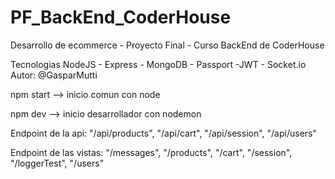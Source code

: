 # PF_BackEnd_CoderHouse
Desarrollo de ecommerce - Proyecto Final - Curso BackEnd de CoderHouse

Tecnologias
NodeJS - Express - MongoDB - Passport -JWT - Socket.io
Autor: @GasparMutti

npm start  --> inicio comun con node

npm dev --> inicio desarrollador con nodemon

Endpoint de la api:
"/api/products",
"/api/cart",
"/api/session",
"/api/users"

Endpoint de las vistas:
"/messages",
"/products",
"/cart",
"/session",
"/loggerTest",
"/users"
